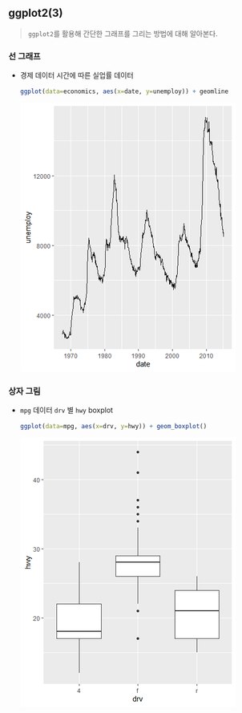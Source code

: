 ## ggplot2(3)

> `ggplot2`를 활용해 간단한 그래프를 그리는 방법에 대해 알아본다.



### 선 그래프

* 경제 데이터 시간에 따른 실업률 데이터

  ```R
  ggplot(data=economics, aes(x=date, y=unemploy)) + geomline
  ```

  ![05e37bc3-2bc3-4b26-b9fb-8b7fa17b4220](markdown-images/05e37bc3-2bc3-4b26-b9fb-8b7fa17b4220.png)



### 상자 그림

* `mpg` 데이터 `drv` 별 `hwy` boxplot

  ```R
  ggplot(data=mpg, aes(x=drv, y=hwy)) + geom_boxplot()
  ```

  ![0f2138d2-cb4e-4097-ae79-0eb04fbeb33a](markdown-images/0f2138d2-cb4e-4097-ae79-0eb04fbeb33a.png)

